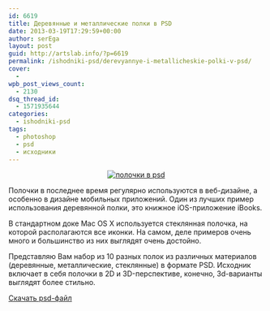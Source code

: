 ```yaml
---
id: 6619
title: Деревянные и металлические полки в PSD
date: 2013-03-19T17:29:59+00:00
author: serEga
layout: post
guid: http://artslab.info/?p=6619
permalink: /ishodniki-psd/derevyannye-i-metallicheskie-polki-v-psd/
cover:
  -
wpb_post_views_count:
  - 2130
dsq_thread_id:
  - 1571935644
categories:
  - ishodniki-psd
tags:
  - photoshop
  - psd
  - исходники
---
```

<center>
  <a href="{{site.img_cdn}}/polki_psd.jpg"><img src="{{site.img_cdn}}/polki_psd-300x138.jpg" alt="полочки в psd" class="aligncenter size-medium wp-image-6621" srcset="{{site.img_cdn}}/polki_psd-300x138.jpg 300w, {{site.img_cdn}}/polki_psd.jpg 594w" sizes="(max-width: 300px) 100vw, 300px" /></a>
</center>

Полочки в последнее время регулярно используются в веб-дизайне, а особенно в дизайне мобильных приложений. Один из лучших пример использования деревянной полки, это книжное iOS-приложение iBooks.

В стандартном доке Mac OS X используется стеклянная полочка, на которой располагаются все иконки. На самом, деле примеров очень много и большинство из них выглядят очень достойно.

Представляю Вам набор из 10 разных полок из различных материалов (деревянные, металлические, стеклянные) в формате PSD. Исходник включает в себя полочки в 2D и 3D-перспективе, конечно, 3d-варианты выглядят более стильно.

[Скачать psd-файл](http://freepsdfiles.net/graphics/shelf-psd-mockups/)